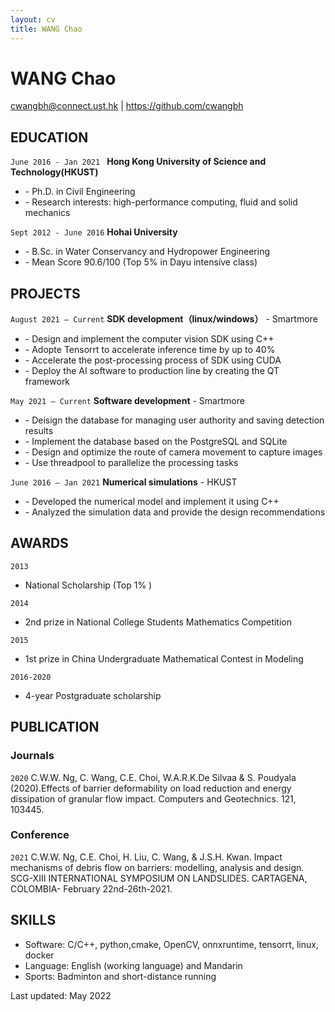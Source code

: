 ```yaml
---
layout: cv
title: WANG Chao
---
```

# WANG Chao

<div id="webaddress">
<a href="cwangbh@connect.ust.hk">cwangbh@connect.ust.hk</a>
| <a href="https://github.com/cwangbh">https://github.com/cwangbh</a>
</div>


## EDUCATION 
`June 2016 - Jan 2021 `
**Hong Kong University of Science and Technology(HKUST)**
- \- Ph.D. in Civil Engineering  
- \- Research interests: high-performance computing, fluid and solid mechanics

`Sept 2012 - June 2016`
**Hohai University**
- \- B.Sc. in Water Conservancy and Hydropower Engineering 
- \- Mean Score 90.6/100 (Top 5% in Dayu intensive class) 

## PROJECTS

`August 2021 – Current`
**SDK development（linux/windows）** - Smartmore 
- \- Design and implement the computer vision SDK using C++ 
- \- Adopte Tensorrt to accelerate inference time by up to 40%
- \- Accelerate the post-processing process of SDK using CUDA
- \- Deploy the AI software to production line by creating the QT framework 

`May 2021 – Current`
**Software development** - Smartmore 
- \- Deisign the database for managing user authority and saving detection results 
- \- Implement the database based on the PostgreSQL and SQLite
- \- Design and optimize the route of camera movement to capture images
- \- Use threadpool to parallelize the processing tasks

`June 2016 – Jan 2021`
**Numerical simulations** - HKUST
- \- Developed the numerical model and implement it using C++ 
- \- Analyzed the simulation data and provide the design recommendations

## AWARDS

`2013`
- National Scholarship (Top 1% )

`2014`
- 2nd prize in National College Students Mathematics Competition

`2015`
- 1st prize in China Undergraduate Mathematical Contest in Modeling

`2016-2020`
- 4-year Postgraduate scholarship


## PUBLICATION

<!-- A list is also available [online](http://scholar.google.co.uk/citations?user=LTOTl0YAAAAJ) -->

### Journals

`2020`
C.W.W. Ng, C. Wang, C.E. Choi, W.A.R.K.De Silvaa & S. Poudyala (2020).Effects of barrier deformability on load reduction and energy dissipation of granular flow impact. Computers and Geotechnics. 121, 103445.

### Conference

`2021`
C.W.W. Ng, C.E. Choi, H. Liu, C. Wang, & J.S.H. Kwan. Impact mechanisms of debris flow on barriers: modelling, analysis and design. SCG-XIII INTERNATIONAL SYMPOSIUM ON LANDSLIDES. CARTAGENA, COLOMBIA- February 22nd-26th-2021.

## SKILLS 
- Software: C/C++, python,cmake, OpenCV, onnxruntime, tensorrt, linux, docker
- Language: English (working language) and Mandarin 
- Sports: Badminton and short-distance running

Last updated: May 2022


